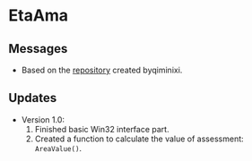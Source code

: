 # EtaAma
## Messages
- Based on the [repository](https://github.com/qiminixi/GameOfTheAmazons) created byqiminixi.
## Updates
- Version 1.0:
  1. Finished basic Win32 interface part.
  2. Created a function to calculate the value of assessment: `AreaValue()`.
